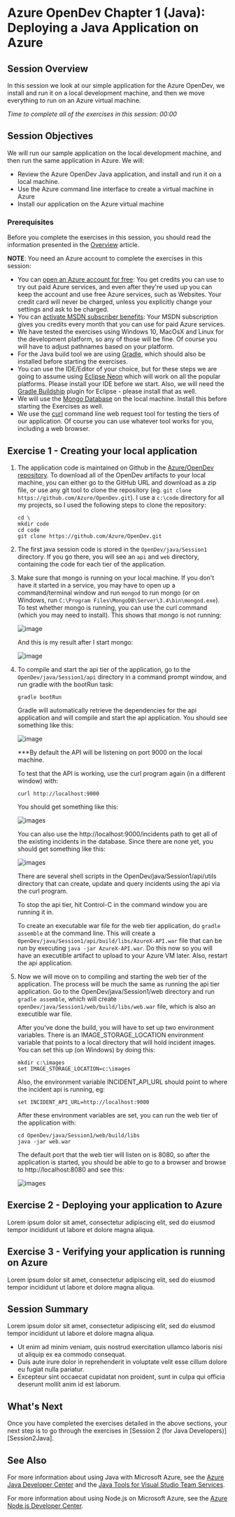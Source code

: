 # Azure OpenDev Chapter 1 (Java): Deploying a Java Application on Azure

## Session Overview

In this session we look at our simple application for the Azure OpenDev, we install and run it on a local development machine, and then we move everything to run on an Azure virtual machine.

*Time to complete all of the exercises in this session: 00:00*

## Session Objectives

We will run our sample application on the local development machine, and then run the same application in Azure.  We will:

* Review the Azure OpenDev Java application, and install and run it on a local machine.
* Use the Azure command line interface to create a virtual machine in Azure
* Install our application on the Azure virtual machine

### Prerequisites

Before you complete the exercises in this session, you should read the information presented in the [Overview] article.

<!-- The following note would come from an include file when hosted on docs.microsoft.com -->
**NOTE**: You need an Azure account to complete the exercises in this session:

* You can [open an Azure account for free](https://azure.microsoft.com/pricing/free-trial/?WT.mc_id=A261C142F): You get credits you can use to try out paid Azure services, and even after they're used up you can keep the account and use free Azure services, such as Websites. Your credit card will never be charged, unless you explicitly change your settings and ask to be charged.
* You can [activate MSDN subscriber benefits](https://azure.microsoft.com/pricing/member-offers/msdn-benefits-details/?WT.mc_id=A261C142F): Your MSDN subscription gives you credits every month that you can use for paid Azure services.
* We have tested the exercises using Windows 10, MacOsX and Linux for the development platform, so any of those will be fine.  Of course you will have to adjust pathnames based on your platform.
* For the Java build tool we are using [Gradle](https://gradle.org/), which should also be installed before starting the exercises.
* You can use the IDE/Editor of your choice, but for these steps we are going to assume using [Eclipse Neon](http://www.eclipse.org/downloads/) which will work on all the popular platforms.  Please install your IDE before we start.  Also, we will need the [Gradle Buildship](https://projects.eclipse.org/projects/tools.buildship) plugin for Eclipse - please install that as well.
* We will use the [Mongo Database](https://www.mongodb.com/download-center?jmp=nav#community) on the local machine.  Install this before starting the Exercises as well.
* We use the [curl](http://curl.haxx.se) command line web request tool for testing the tiers of our application. Of course you can use whatever tool works for you, including a web browser.

## Exercise 1 - Creating your local application

1. The application code is maintained on Github in the [Azure/OpenDev repository](https://github.com/Azure/OpenDev).  To download all of the OpenDev artifacts to your local machine, you can either go to the GitHub URL and download as a zip file, or use any git tool to clone the repository (eg. `git clone https://github.com/Azure/OpenDev.git`).  I use a `c:\code` directory for all my projects, so I used the following steps to clone the repository:
    ```CMD
    cd \
    mkdir code
    cd code
    git clone https://github.com/Azure/OpenDev.git
    ```
1. The first java session code is stored in the `OpenDev/java/Session1` directory.  If you go there, you will see an `api` and `web` directory, containing the code for each tier of the application.
1. Make sure that mongo is running on your local machine.  If you don't have it started in a service, you may have to open up a command/terminal window and run `mongod` to run mongo (or on Windows, run `C:\Program Files\MongoDB\Server\3.4\bin\mongod.exe`).  To test whether mongo is running, you can use the curl command (which you may need to install).  This shows that mongo is not running:

    ![image](./media/2017-03-07_10-06-14.png)

    And this is my result after I start mongo:

    ![image](./media/2017-03-07_10-34-30.png)

1. To compile and start the api tier of the application, go to the `OpenDev/java/Session1/api` directory in a command prompt window, and run gradle with the bootRun task:
    ```CMD
    gradle bootRun
    ```
    Gradle will automatically retrieve the dependencies for the api application and will compile and start the api application.  You should see something like this:

    ![image](./media/2017-03-07_10-44-35.png)

    ***By default the API will be listening on port 9000 on the local machine.  

    To test that the API is working, use the curl program again (in a different window) with:
    ```CMD
    curl http://localhost:9000
    ```

    You should get something like this:

    ![images](./media/2017-03-07_10-50-40.png)

    You can also use the http://localhost:9000/incidents path to get all of the existing incidents in the database.  Since there are none yet, you should get something like this:

    ![images](./media/2017-03-07_10-53-53.png)

    There are several shell scripts in the OpenDev/java/Session1/api/utils directory that can create, update and query incidents using the api via the curl program.

    To stop the api tier, hit Control-C in the command window you are running it in. 

    To create an executable war file for the web tier application,  do `gradle assemble` at the command line. This will create a `OpenDev/java/Session1/api/build/libs/AzureX-API.war` file that can be run by executing `java -jar AzureX-API.war`. Do this now so you will have an executible artifact to upload to your Azure VM later.  Also, restart the api application.

1. Now we will move on to compiling and starting the web tier of the application.  The process will be much the same as running the api tier application.  Go to the 
OpenDev/java/Session1/web directory and run `gradle assemble`, which will create `openDev/java/Session1/web/build/libs/web.war` file, which is also an executible war file.  

    After you've done the build, you will have to set up two environment variables.  There is an IMAGE_STORAGE_LOCATION environment variable that points to a local directory that will hold incident images.  You can set this up (on Windows) by doing this:
    ```CMD
    mkdir c:\images
    set IMAGE_STORAGE_LOCATION=c:\images
    ```

    Also, the environment variable INCIDENT_API_URL should point to where the incident api is running, eg:
    ```CMD
    set INCIDENT_API_URL=http://localhost:9000
    ```

    After these environment variables are set, you can run the web tier of the application with:
    ```CMD
    cd OpenDev/java/Session1/web/build/libs
    java -jar web.war
    ```

    The default port that the web tier will listen on is 8080, so after the application is started, you should be able to go to a browser and browse to http://localhost:8080 and see this:

    ![images](./media/2017-03-07_11-25-49.png)
## Exercise 2 - Deploying your application to Azure

Lorem ipsum dolor sit amet, consectetur adipiscing elit, sed do eiusmod tempor incididunt ut labore et dolore magna aliqua.

## Exercise 3 - Verifying your application is running on Azure

Lorem ipsum dolor sit amet, consectetur adipiscing elit, sed do eiusmod tempor incididunt ut labore et dolore magna aliqua.

## Session Summary

Lorem ipsum dolor sit amet, consectetur adipiscing elit, sed do eiusmod tempor incididunt ut labore et dolore magna aliqua.

* Ut enim ad minim veniam, quis nostrud exercitation ullamco laboris nisi ut aliquip ex ea commodo consequat.
* Duis aute irure dolor in reprehenderit in voluptate velit esse cillum dolore eu fugiat nulla pariatur.
* Excepteur sint occaecat cupidatat non proident, sunt in culpa qui officia deserunt mollit anim id est laborum.

## What's Next

Once you have completed the exercises detailed in the above sections, your next step is to go through the exercises in [Session 2 (for Java Developers)][Session2Java].

## See Also

For more information about using Java with Microsoft Azure, see the [Azure Java Developer Center] and the [Java Tools for Visual Studio Team Services].

For more information about using Node.js on Microsoft Azure, see the [Azure Node.js Developer Center].

<!-- URL List -->

[Azure Java Developer Center]: https://azure.microsoft.com/develop/java/
[Java Tools for Visual Studio Team Services]: https://java.visualstudio.com/
[Azure Node.js Developer Center]: https://azure.microsoft.com/develop/nodejs/

[Overview]: ./README.md
[Chapter1Java]: ./chapter-1b-deploying-a-java-app-on-azure.md
[Chapter1Node]: ./chapter-1a-deploying-a-node.js-app-on-azure.md
[Chapter2Java]: ./chapter-2b-leveraging-managed-mongodb-and-redis-services-for-your-java-app.md
[Chapter2Node]: ./chapter-2a-leveraging-managed-mongodb-and-redis-services-for-your-node.js-app.md
[Chapter3]: ./chapter-3-transforming-from-a-single-vm-to-a-highly-scalable-geo-distributed-app.md
[Chapter4]: ./chapter-4-monitoring-your-azure-resources.md
[Chapter5]: ./chapter-5-automating-deployment-of-azure-resources-using-azure-resource-manager.md
[Chapter6]: ./chapter-6-managing-your-azure-resources-using-azure-cli.md
[Chapter7]: ./chapter-7-introduction-to-azure-container-service.md

<!-- IMG List -->
